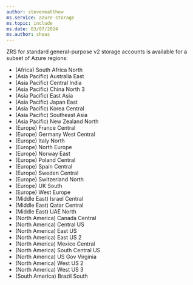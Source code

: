 ```yaml
---
author: stevenmatthew
ms.service: azure-storage
ms.topic: include
ms.date: 03/07/2024
ms.author: shaas
---
```


ZRS for standard general-purpose v2 storage accounts is available for a subset of Azure regions:

- (Africa) South Africa North
- (Asia Pacific) Australia East
- (Asia Pacific) Central India
- (Asia Pacific) China North 3
- (Asia Pacific) East Asia
- (Asia Pacific) Japan East
- (Asia Pacific) Korea Central
- (Asia Pacific) Southeast Asia
- (Asia Pacific) New Zealand North
- (Europe) France Central
- (Europe) Germany West Central
- (Europe) Italy North
- (Europe) North Europe
- (Europe) Norway East
- (Europe) Poland Central
- (Europe) Spain Central
- (Europe) Sweden Central
- (Europe) Switzerland North
- (Europe) UK South
- (Europe) West Europe
- (Middle East) Israel Central
- (Middle East) Qatar Central
- (Middle East) UAE North
- (North America) Canada Central
- (North America) Central US
- (North America) East US
- (North America) East US 2
- (North America) Mexico Central
- (North America) South Central US
- (North America) US Gov Virginia
- (North America) West US 2
- (North America) West US 3
- (South America) Brazil South
